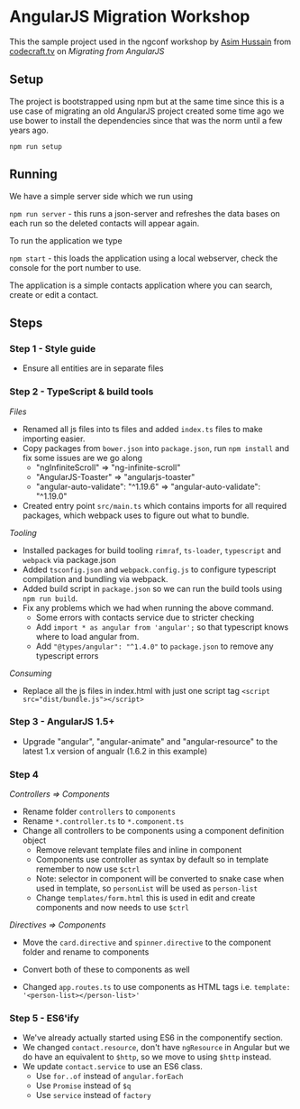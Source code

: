 # AngularJS Migration Workshop

This the sample project used in the ngconf workshop by [Asim Hussain](http://twitter.com/jawache) from [codecraft.tv](codecraft.tv) on _Migrating from AngularJS_

## Setup

The project is bootstrapped using npm but at the same time since this is a use case of migrating an old AngularJS project created some time ago we use bower to install the dependencies since that was the norm until a few years ago.

`npm run setup`

## Running

We have a simple server side which we run using 

`npm run server` - this runs a json-server and refreshes the data bases on each run so the deleted contacts will appear again.

To run the application we type

`npm start` - this loads the application using a local webserver, check the console for the port number to use.

The application is a simple contacts application where you can search, create or edit a contact.

## Steps

### Step 1 - Style guide

- Ensure all entities are in separate files

### Step 2 - TypeScript & build tools

*Files*
- Renamed all js files into ts files and added `index.ts` files to make importing easier.
- Copy packages from `bower.json` into `package.json`, run `npm install` and fix some issues are we go along
    - "ngInfiniteScroll" => "ng-infinite-scroll"
    - "AngularJS-Toaster" => "angularjs-toaster"
    - "angular-auto-validate": "^1.19.6" => "angular-auto-validate": "^1.19.0"
- Created entry point `src/main.ts` which contains imports for all required packages, which webpack uses to figure out what to bundle.

*Tooling*
- Installed packages for build tooling `rimraf`, `ts-loader`, `typescript`  and `webpack` via package.json
- Added `tsconfig.json` and `webpack.config.js` to configure typescript compilation and bundling via webpack.
- Added build script in `package.json` so we can run the build tools using `npm run build`. 
- Fix any problems which we had when running the above command.
    - Some errors with contacts service due to stricter checking 
    - Add `import * as angular from 'angular';` so that typescript knows where to load angular from.
    - Add `"@types/angular": "^1.4.0"` to `package.json` to remove any typescript errors

*Consuming*
- Replace all the js files in index.html with just one script tag `<script src="dist/bundle.js"></script>`

### Step 3 - AngularJS 1.5+

- Upgrade "angular", "angular-animate" and "angular-resource" to the latest 1.x version of angualr (1.6.2 in this example)

### Step 4

*Controllers => Components*
- Rename folder `controllers` to `components`
- Rename `*.controller.ts` to `*.component.ts`
- Change all controllers to be components using a component definition object
    - Remove relevant template files and inline in component
    - Components use controller as syntax by default so in template remember to now use `$ctrl`
    - Note: selector in component will be converted to snake case when used in template, so `personList` will be used as `person-list`
    - Change `templates/form.html` this is used in edit and create components and now needs to use `$ctrl`

*Directives => Components*
- Move the `card.directive` and `spinner.directive` to the component folder and rename to components
- Convert both of these to components as well
    
- Changed `app.routes.ts` to use components as HTML tags i.e. `template: '<person-list></person-list>'`    

### Step 5 - ES6'ify

- We've already actually started using ES6 in the componentify section.
- We changed `contact.resource`, don't have `ngResource` in Angular but we do have an equivalent to `$http`, so we move to using `$http` instead.
- We update `contact.service` to use an ES6 class.
    - Use `for..of` instead of `angular.forEach`
    - Use `Promise` instead of `$q`
    - Use `service` instead of `factory`
    
